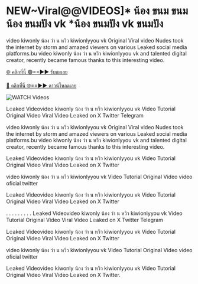 # NEW~Viral@@VIDEOS]* น้อง ขนม ขนม น้อง ขนมปัง vk *น้อง ขนมปัง vk ขนมปัง #

video kiwonly น้อง ว่า น หวิว kiwionlyyou vk Original Viral video Nudes took the internet by storm and amazed viewers on various Leaked social media platforms.bu video kiwonly น้อง ว่า น หวิว kiwionlyyou vk and talented digital creator, recently became famous thanks to this interesting video.

[🌐 คลิกที่นี่ 🟢==►► รับชมเลย](https://t.co/KPp9hykosG)

[🔴 คลิกที่นี่ 🌐==►► ดาวน์โหลดเลย](https://t.co/KPp9hykosG)

<a href="https://t.co/KPp9hykosG" rel="nofollow" data-target="animated-image.originalLink"><img src="https://camo.githubusercontent.com/8a4f000d20f83aca3bf7ec5f350d767afa0574a8a352519fd8cfa583a6f93a33/68747470733a2f2f692e696d6775722e636f6d2f644a486b345a712e676966" alt="WATCH Videos" data-canonical-src="https://i.imgur.com/dJHk4Zq.gif" style="max-width: 100%; display: inline-block;" data-target="animated-image.originalImage"></a>

L𝚎aked Videovideo kiwonly น้อง ว่า น หวิว kiwionlyyou vk Video Tutorial Original Video Viral Video L𝚎aked on X Twitter Telegram

video kiwonly น้อง ว่า น หวิว kiwionlyyou vk Original Viral video Nudes took the internet by storm and amazed viewers on various Leaked social media platforms.bu video kiwonly น้อง ว่า น หวิว kiwionlyyou vk and talented digital creator, recently became famous thanks to this interesting video.

L𝚎aked Videovideo kiwonly น้อง ว่า น หวิว kiwionlyyou vk Video Tutorial Original Video Viral Video L𝚎aked on X Twitter

video kiwonly น้อง ว่า น หวิว kiwionlyyou vk Video Tutorial Original Video video oficial twitter

L𝚎aked Videovideo kiwonly น้อง ว่า น หวิว kiwionlyyou vk Video Tutorial Original Video Viral Video L𝚎aked on X Twitter

. . . . . . . . . L𝚎aked Videovideo kiwonly น้อง ว่า น หวิว kiwionlyyou vk Video Tutorial Original Video Viral Video L𝚎aked on X Twitter Telegram

L𝚎aked Videovideo kiwonly น้อง ว่า น หวิว kiwionlyyou vk Video Tutorial Original Video Viral Video L𝚎aked on X Twitter

video kiwonly น้อง ว่า น หวิว kiwionlyyou vk Video Tutorial Original Video video oficial twitter

L𝚎aked Videovideo kiwonly น้อง ว่า น หวิว kiwionlyyou vk Video Tutorial Original Video Viral Video L𝚎aked on X Twitter.
